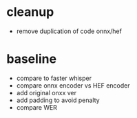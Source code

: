 # cleanup

* remove duplication of code onnx/hef


# baseline

* compare to faster whisper
* compare onnx encoder vs HEF encoder
* add original onxx ver
* add padding to avoid penalty
* compare WER